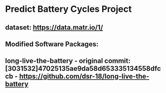 # Predict Battery Cycles Project

## dataset: https://data.matr.io/1/

## Modified Software Packages:
## long-live-the-battery - original commit: [3031532]47025135ae9da58d653335134558dfccb - https://github.com/dsr-18/long-live-the-battery
